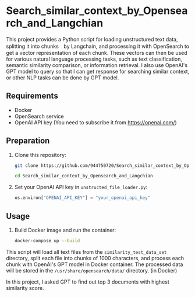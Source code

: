 # Search_similar_context_by_Opensearch_and_Langchian

This project provides a Python script for loading unstructured text data, splitting it into chunks　by Langchain, and processing it with OpenSearch to get a vector representation of each chunk. These vectors can then be used for various natural language processing tasks, such as text classification, semantic similarity comparison, or information retrieval. I also use OpenAI's GPT model to query so that I can get response for searching similar context, or other NLP tasks can be done by GPT model.

## Requirements

- Docker
- OpenSearch service
- OpenAI API key (You need to subscribe it from https://openai.com/)

## Preparation

1. Clone this repository:

    ```bash
    git clone https://github.com/944750720/Search_similar_context_by_Opensearch_and_Langchian.git

    cd Search_similar_context_by_Opensearch_and_Langchian
    ```

2. Set your OpenAI API key in `unstructed_file_loader.py`:

    ```python
   os.environ["OPENAI_API_KEY"] = "your_openai_api_key"
    ```

## Usage

1. Build Docker image and run the container:

    ```bash
    docker-compose up --build
    ```

This script will load all text files from the `similarity_test_data_set` directory, split each file into chunks of 1000 characters, and process each chunk with OpenAI's GPT model in Docker container. The processed data will be stored in the `/usr/share/opensearch/data/` directory. (in Docker)

In this project, I asked GPT to find out top 3 documents with highest similarity score.
